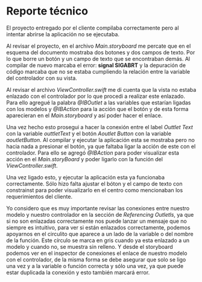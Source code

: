 # Reporte técnico
   El proyecto entregado por el cliente compilaba correctamente pero al intentar abrirse la aplicación no se ejecutaba.   

Al revisar el proyecto, en el archivo *Main.storyboard* me percate que en el esquema del documento mostraba dos botones y dos campos de texto.
Por lo que borre un botón y un campo de texto que se encontraban demás. Al compilar de nuevo marcaba el error: **signal SIGABRT** y la depuración de código marcaba que no se estaba cumpliendo la relación entre la variable del controlador con su vista.

Al revisar el archivo *ViewController.swift* me di cuenta que la vista no estaba enlazado con el controlador por lo que procedi a realizar este enlazado.
Para ello agregué la palabra *@IBOutlet* a las variables que estarían ligadas con los modelos y *@IBAction* para la acción que el botón y de esta forma aparecieran en el *Main.storyboard* y así poder hacer el enlace.

Una vez hecho esto prosegui a hacer la conexión entre el label *Outtlet Text* con la variable *outtletText* y el botón *Aoutlet Button* con la variable *aoutletButton*. Al compilar y ejecutar la aplicación esta se mostraba pero no hacia nada a presionar el botón, ya que faltaba ligar la acción de este con el controlador.
Para ello se agregó *@IBAction* para poder visualizar esta acción en el *Main.storyBoard* y poder ligarlo con la función del *ViewController.swift*.

Una vez ligado esto, y ejecutar la aplicación esta ya funcionaba correctamente. Sólo hizo falta ajustar el bóton y el campo de texto con constrainst para poder visualizarlo en el centro como mencionaban los requerimientos del cliente.

Yo considero que es muy importante revisar las conexiones entre nuestro modelo y nuestro controlador en la sección de *Referencing Outletls*, ya que si no son enlazadas correctamente nos puede lanzar un mensaje que no siempre es intuitivo, para ver si están enlazados correctamente, podemos apoyarnos en el circulito que aparece a un lado de la variable o del nombre de la función.
Este círculo se marca en gris cuando ya esta enlazado a un modelo y cuando no, se muestra sin relleno. Y desde el storyboard podemos ver en el inspector de conexiones el enlace de nuestro modelo con el controlador, de la misma forma se debe asegurar que solo se ligo una vez y a la variable o función correcta y sólo una vez, ya que puede estar duplicada la conexión y esto también marcará error.
